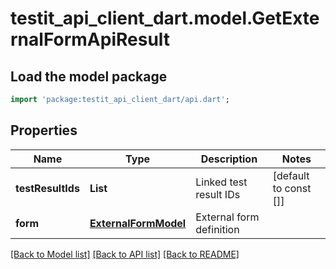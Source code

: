 # testit_api_client_dart.model.GetExternalFormApiResult

## Load the model package
```dart
import 'package:testit_api_client_dart/api.dart';
```

## Properties
Name | Type | Description | Notes
------------ | ------------- | ------------- | -------------
**testResultIds** | **List<String>** | Linked test result IDs | [default to const []]
**form** | [**ExternalFormModel**](ExternalFormModel.md) | External form definition | 

[[Back to Model list]](../README.md#documentation-for-models) [[Back to API list]](../README.md#documentation-for-api-endpoints) [[Back to README]](../README.md)


